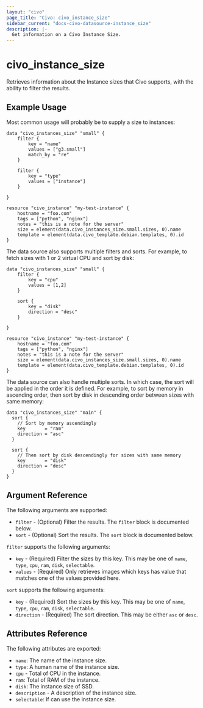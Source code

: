 ```yaml
---
layout: "civo"
page_title: "Civo: civo_instance_size"
sidebar_current: "docs-civo-datasource-instance_size"
description: |-
  Get information on a Civo Instance Size.
---
```


# civo\_instance\_size

Retrieves information about the Instance sizes that Civo supports,
with the ability to filter the results.

## Example Usage

Most common usage will probably be to supply a size to instances:

```hcl
data "civo_instances_size" "small" {
    filter {
        key = "name"
        values = ["g3.small"]
        match_by = "re"
    }

    filter {
        key = "type"
        values = ["instance"]
    }

}

resource "civo_instance" "my-test-instance" {
    hostname = "foo.com"
    tags = ["python", "nginx"]
    notes = "this is a note for the server"
    size = element(data.civo_instances_size.small.sizes, 0).name
    template = element(data.civo_template.debian.templates, 0).id
}
```

The data source also supports multiple filters and sorts. For example, to fetch sizes with 1 or 2 virtual CPU and sort by disk:

```hcl
data "civo_instances_size" "small" {
    filter {
        key = "cpu"
        values = [1,2]
    }

    sort {
        key = "disk"
        direction = "desc"
    }

}

resource "civo_instance" "my-test-instance" {
    hostname = "foo.com"
    tags = ["python", "nginx"]
    notes = "this is a note for the server"
    size = element(data.civo_instances_size.small.sizes, 0).name
    template = element(data.civo_template.debian.templates, 0).id
}
```

The data source can also handle multiple sorts. In which case, the sort will be applied in the order it is defined. For example, to sort by memory in ascending order, then sort by disk in descending order between sizes with same memory:

```hcl
data "civo_instances_size" "main" {
  sort {
    // Sort by memory ascendingly
    key       = "ram"
    direction = "asc"
  }

  sort {
    // Then sort by disk descendingly for sizes with same memory
    key       = "disk"
    direction = "desc"
  }
}
```

## Argument Reference

The following arguments are supported:

* `filter` - (Optional) Filter the results.
  The `filter` block is documented below.
* `sort` - (Optional) Sort the results.
  The `sort` block is documented below.

`filter` supports the following arguments:

* `key` - (Required) Filter the sizes by this key. This may be one of `name`,
  `type`, `cpu`, `ram`, `disk`, `selectable`.
* `values` - (Required) Only retrieves images which keys has value that matches
  one of the values provided here.

`sort` supports the following arguments:

* `key` - (Required) Sort the sizes by this key. This may be one of `name`,
  `type`, `cpu`, `ram`, `disk`, `selectable`.
* `direction` - (Required) The sort direction. This may be either `asc` or `desc`.


## Attributes Reference

The following attributes are exported:

* `name`: The name of the instance size.
* `type`: A human name of the instance size.
* `cpu` - Total of CPU in the instance.
* `ram`: Total of RAM of the instance.
* `disk`: The instance size of SSD.
* `description` - A description of the instance size.
* `selectable`: If can use the instance size.
